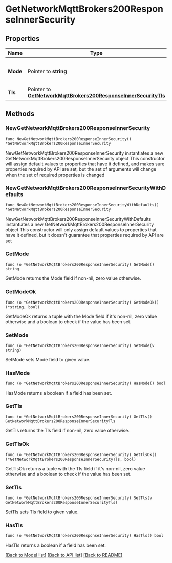 # GetNetworkMqttBrokers200ResponseInnerSecurity

## Properties

Name | Type | Description | Notes
------------ | ------------- | ------------- | -------------
**Mode** | Pointer to **string** | Security protocol of the MQTT broker. | [optional] 
**Tls** | Pointer to [**GetNetworkMqttBrokers200ResponseInnerSecurityTls**](GetNetworkMqttBrokers200ResponseInnerSecurityTls.md) |  | [optional] 

## Methods

### NewGetNetworkMqttBrokers200ResponseInnerSecurity

`func NewGetNetworkMqttBrokers200ResponseInnerSecurity() *GetNetworkMqttBrokers200ResponseInnerSecurity`

NewGetNetworkMqttBrokers200ResponseInnerSecurity instantiates a new GetNetworkMqttBrokers200ResponseInnerSecurity object
This constructor will assign default values to properties that have it defined,
and makes sure properties required by API are set, but the set of arguments
will change when the set of required properties is changed

### NewGetNetworkMqttBrokers200ResponseInnerSecurityWithDefaults

`func NewGetNetworkMqttBrokers200ResponseInnerSecurityWithDefaults() *GetNetworkMqttBrokers200ResponseInnerSecurity`

NewGetNetworkMqttBrokers200ResponseInnerSecurityWithDefaults instantiates a new GetNetworkMqttBrokers200ResponseInnerSecurity object
This constructor will only assign default values to properties that have it defined,
but it doesn't guarantee that properties required by API are set

### GetMode

`func (o *GetNetworkMqttBrokers200ResponseInnerSecurity) GetMode() string`

GetMode returns the Mode field if non-nil, zero value otherwise.

### GetModeOk

`func (o *GetNetworkMqttBrokers200ResponseInnerSecurity) GetModeOk() (*string, bool)`

GetModeOk returns a tuple with the Mode field if it's non-nil, zero value otherwise
and a boolean to check if the value has been set.

### SetMode

`func (o *GetNetworkMqttBrokers200ResponseInnerSecurity) SetMode(v string)`

SetMode sets Mode field to given value.

### HasMode

`func (o *GetNetworkMqttBrokers200ResponseInnerSecurity) HasMode() bool`

HasMode returns a boolean if a field has been set.

### GetTls

`func (o *GetNetworkMqttBrokers200ResponseInnerSecurity) GetTls() GetNetworkMqttBrokers200ResponseInnerSecurityTls`

GetTls returns the Tls field if non-nil, zero value otherwise.

### GetTlsOk

`func (o *GetNetworkMqttBrokers200ResponseInnerSecurity) GetTlsOk() (*GetNetworkMqttBrokers200ResponseInnerSecurityTls, bool)`

GetTlsOk returns a tuple with the Tls field if it's non-nil, zero value otherwise
and a boolean to check if the value has been set.

### SetTls

`func (o *GetNetworkMqttBrokers200ResponseInnerSecurity) SetTls(v GetNetworkMqttBrokers200ResponseInnerSecurityTls)`

SetTls sets Tls field to given value.

### HasTls

`func (o *GetNetworkMqttBrokers200ResponseInnerSecurity) HasTls() bool`

HasTls returns a boolean if a field has been set.


[[Back to Model list]](../README.md#documentation-for-models) [[Back to API list]](../README.md#documentation-for-api-endpoints) [[Back to README]](../README.md)


